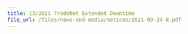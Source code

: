 ```yaml
---
title: 13/2021 TradeNet Extended Downtime
file_url: /files/news-and-media/notices/2021-09-24-N.pdf
---
```

